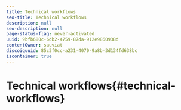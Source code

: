```yaml
---
title: Technical workflows
seo-title: Technical workflows
description: null
seo-description: null
page-status-flag: never-activated
uuid: 9bfb680c-6db2-4759-87da-912e9860938d
contentOwner: sauviat
discoiquuid: 85c3f0cc-a231-4070-9a8b-3d134fd638bc
iscontainer: true
---
```


# Technical workflows{#technical-workflows}


